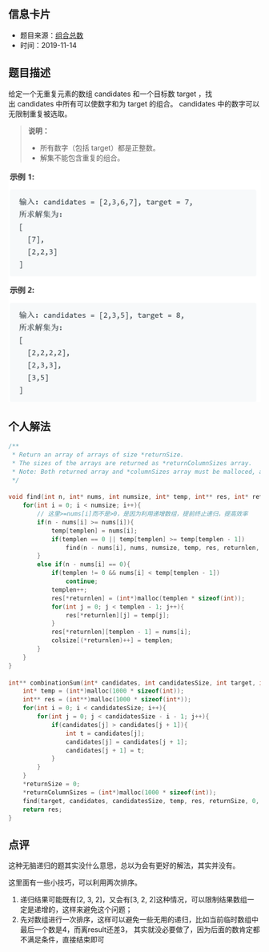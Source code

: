 ## 信息卡片
* 题目来源：[组合总数](https://leetcode-cn.com/problems/combination-sum/)
* 时间：2019-11-14



## 题目描述
给定一个无重复元素的数组 candidates 和一个目标数 target ，找出 candidates 中所有可以使数字和为 target 的组合。
candidates 中的数字可以无限制重复被选取。<br>
> **说明：**
>* 所有数字（包括 target）都是正整数。
>* 解集不能包含重复的组合。 

![示例](https://github.com/square-coder/LeetCode-/blob/master/pic/39.png)

## 个人解法
```c
/**
 * Return an array of arrays of size *returnSize.
 * The sizes of the arrays are returned as *returnColumnSizes array.
 * Note: Both returned array and *columnSizes array must be malloced, assume caller calls free().
 */

void find(int n, int* nums, int numsize, int* temp, int** res, int* returnlen, int templen, int* colsize){
    for(int i = 0; i < numsize; i++){
        // 这里>=nums[i]而不是>0，是因为利用递增数组，提前终止递归，提高效率
        if(n - nums[i] >= nums[i]){
            temp[templen] = nums[i];
            if(templen == 0 || temp[templen] >= temp[templen - 1])
                find(n - nums[i], nums, numsize, temp, res, returnlen, templen + 1, colsize);
        }
        else if(n - nums[i] == 0){
            if(templen != 0 && nums[i] < temp[templen - 1])
                continue;
            templen++;
            res[*returnlen] = (int*)malloc(templen * sizeof(int));
            for(int j = 0; j < templen - 1; j++){
                res[*returnlen][j] = temp[j];
            }
            res[*returnlen][templen - 1] = nums[i];
            colsize[(*returnlen)++] = templen;
        }
    }
}

int** combinationSum(int* candidates, int candidatesSize, int target, int* returnSize, int** returnColumnSizes){
    int* temp = (int*)malloc(1000 * sizeof(int));
    int** res = (int**)malloc(1000 * sizeof(int*));
    for(int i = 0; i < candidatesSize; i++){
        for(int j = 0; j < candidatesSize - i - 1; j++){
            if(candidates[j] > candidates[j + 1]){
                int t = candidates[j];
                candidates[j] = candidates[j + 1];
                candidates[j + 1] = t;
            }
        }
    }
    *returnSize = 0;
    *returnColumnSizes = (int*)malloc(1000 * sizeof(int));
    find(target, candidates, candidatesSize, temp, res, returnSize, 0, *returnColumnSizes);
    return res;
}
``` 



## 点评
这种无脑递归的题其实没什么意思，总以为会有更好的解法，其实并没有。

这里面有一些小技巧，可以利用两次排序。
1. 递归结果可能既有[2, 3, 2]，又会有[3, 2, 2]这种情况，可以限制结果数组一定是递增的，这样来避免这个问题；
2. 先对数组进行一次排序，这样可以避免一些无用的递归，比如当前临时数组中最后一个数是4，而离result还差3，
其实就没必要做了，因为后面的数肯定都不满足条件，直接结束即可
